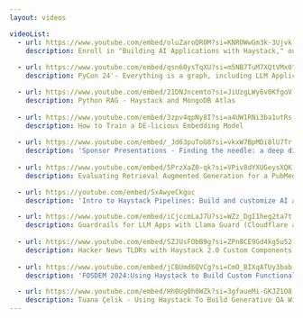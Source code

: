 ```yaml
---
layout: videos

videoList:
  - url: https://www.youtube.com/embed/oluZaroQROM?si=KNROWwGm3k-3Ujvk
    description: Enroll in "Building AI Applications with Haystack," our new short course!
    
  - url: https://www.youtube.com/embed/qsn60ysTqXU?si=m5NB7TuM7XQtVMx0"
    description: PyCon 24'- Everything is a graph, including LLM Applications (and that’s handy)

  - url: https://www.youtube.com/embed/21DNJncemto?si=JiUzgLWy6v0KfgoV
    description: Python RAG - Haystack and MongoDB Atlas
    
  - url: https://www.youtube.com/embed/3zpv4qpNy8I?si=a4UW1RNi3ba1utRs
    description: How to Train a DE-licious Embedding Model
  
  - url: https://www.youtube.com/embed/_Jd63puToG8?si=vkxW7BpMDi8lU7Tr
    description: 'Sponsor Presentations - Finding the needle: a deep dive into the rewriting of Haystack'
    
  - url: https://www.youtube.com/embed/5PrzXaZ0-qk?si=VPiv8dYXUGeysXQK
    description: Evaluating Retrieval Augmented Generation for a PubMed QA App

  - url: https://youtube.com/embed/SxAwyeCkguc
    description: 'Intro to Haystack Pipelines: Build and customize AI applications'

  - url: https://www.youtube.com/embed/iCjccmLaJ7U?si=WZz_DgI1heg2ta7t
    description: Guardrails for LLM Apps with Llama Guard (Cloudflare and Haystack)
  
  - url: https://www.youtube.com/embed/SZJUsFObB9g?si=ZPn8CE9Gd4kg5u52
    description: Hacker News TLDRs with Haystack 2.0 Custom Components
  
  - url: https://www.youtube.com/embed/jCBUmd6QVCg?si=CmO_BIXqATUy3bab
    description: 'FOSDEM 2024:Using Haystack to Build Custom Functionality for LLM Applications'

  - url: https://www.youtube.com/embed/Hh0Ug0h0WZk?si=3gfaueMi-GKJZ1O8
    description: Tuana Çelik - Using Haystack To Build Generative QA With LLMs | CODING WATERKANT
---
```

